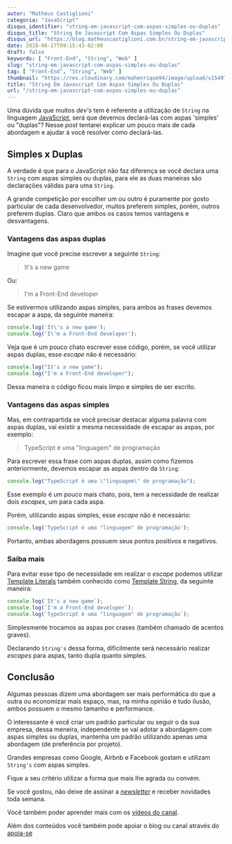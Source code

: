 ```yaml
---
autor: "Matheus Castiglioni"
categoria: "JavaScript"
disqus_identifier: "string-em-javascript-com-aspas-simples-ou-duplas"
disqus_title: "String Em Javascript Com Aspas Simples Ou Duplas"
disqus_url: "https://blog.matheuscastiglioni.com.br/string-em-javascript-com-aspas-simples-ou-duplas"
date: 2018-06-27T09:15:43-02:00
draft: false
keywords: [ "Front-End", "String", "Web" ]
slug: "string-em-javascript-com-aspas-simples-ou-duplas"
tag: [ "Front-End", "String", "Web" ]
thumbnail: "https://res.cloudinary.com/mahenrique94/image/upload/v1549707261/string-em-javascript-com-aspas-simples-ou-duplas_5b32b84f285d0_bg_dnsgz0.png"
title: "String Em Javascript Com Aspas Simples Ou Duplas"
url: "/string-em-javascript-com-aspas-simples-ou-duplas"
---
```


Uma dúvida que muitos *dev's* tem é referente a utilização de `String` na linguagem [JavaScript](https://pt.wikipedia.org/wiki/JavaScript), será que devemos declará-las com aspas 'simples' ou "duplas"? Nesse *post* tentarei explicar um pouco mais de cada abordagem e ajudar á você resolver como declará-las.

## Simples x Duplas

A verdade é que para o JavaScript não faz diferença se você declara uma `String` com aspas simples ou duplas, para ele as duas maneiras são declarações válidas para uma `String`.

A grande competição por escolher um ou outro é puramente por gosto particular de cada desenvolvedor, muitos preferem simples, porém, outros preferem duplas. Claro que ambos os casos temos vantagens e desvantagens.

### Vantagens das aspas duplas

Imagine que você precise escrever a seguinte `String`:

> It's a new game

Ou:

> I'm a Front-End developer

Se estivermos utilizando aspas simples, para ambos as frases devemos escapar a aspa, da seguinte maneira:

```javascript
console.log('It\'s a new game');
console.log('I\'m a Front-End developer');
```

Veja que é um pouco chato escrever esse código, porém, se você utilizar aspas duplas, esse *escape* não é necessário:

```javascript
console.log("It's a new game");
console.log("I'm a Front-End developer");
```

Dessa maneira o código ficou mais limpo e simples de ser escrito.

### Vantagens das aspas simples

Mas, em contrapartida se você precisar destacar alguma palavra com aspas duplas, vai existir a mesma necessidade de escapar as aspas, por exemplo:

> TypeScript é uma "linguagem" de programação

Para escrever essa frase com aspas duplas, assim como fizemos anteriormente, devemos escapar as aspas dentro da `String`:

```javascript
console.log("TypeScript é uma \"linguagem\" de programação");
```

Esse exemplo é um pouco mais chato, pois, tem a necessidade de realizar dois *escapes*, um para cada aspa.

Porém, utilizando aspas simples, esse *escape* não é necessário:

```javascript
console.log('TypeScript é uma "linguagem" de programação');
```

Portanto, ambas abordagens possuem seus pontos positivos e negativos.

### Saiba mais

Para evitar esse tipo de necessidade em realizar o *escape* podemos utilizar [Template Literals](https://developer.mozilla.org/pt-BR/docs/Web/JavaScript/Reference/template_strings) também conhecido como [Template String](https://developer.mozilla.org/pt-BR/docs/Web/JavaScript/Reference/template_strings), da seguinte maneira:

```javascript
console.log(`It's a new game`);
console.log(`I'm a Front-End developer`);
console.log(`TypeScript é uma "linguagem" de programação`);
```

Simplesmente trocamos as aspas por crases (também chamado de acentos graves).

Declarando `String's` dessa forma, dificilmente será necessário realizar *escapes* para aspas, tanto dupla quanto simples.

## Conclusão

Algumas pessoas dizem uma abordagem ser mais performática do que a outra ou economizar mais espaço, mas, na minha opinião é tudo ilusão, ambos possuem o mesmo tamanho e performance.

O interessante é você criar um padrão particular ou seguir o da sua empresa, dessa meneira, independente se vai adotar a abordagem com aspas simples ou duplas, mantenha um padrão utilizando apenas uma abordagem (de preferência por projeto).

Grandes empresas como Google, Airbnb e Facebook gostam e utilizam `String's` com aspas simples.

Fique a seu critério utilizar a forma que mais lhe agrada ou convém.

Se você gostou, não deixe de assinar a [*newsletter*](http://eepurl.com/ggP7Rv) e receber novidades toda semana.

Você também poder aprender mais com os [vídeos do canal](https://www.youtube.com/channel/UCSrG4Y5uz0dcSfi_2qMQdGQ).

Além dos conteúdos você também pode apoiar o blog ou canal através do [apoia-se](https://apoia.se/mahenrique94)
